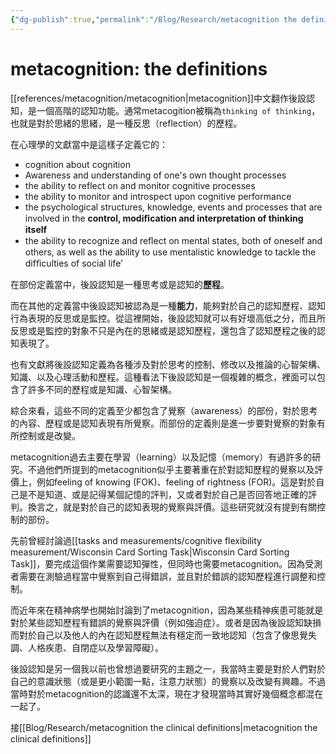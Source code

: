 ```yaml
---
{"dg-publish":true,"permalink":"/Blog/Research/metacognition the definition/","title":"metacognition: the definitions","tags":["blog","metacognition","ideas","terms"],"created":"2021-11-19"}
---
```



# metacognition: the definitions

[[references/metacognition/metacognition\|metacognition]]中文翻作後設認知，是一個高階的認知功能。通常metacogition被稱為`thinking of thinking`，也就是對於思緒的思緒，是一種反思（reflection）的歷程。

在心理學的文獻當中是這樣子定義它的：

- cognition about cognition
- Awareness and understanding of one's own thought processes
- the ability to reflect on and monitor cognitive processes
- the ability to monitor and introspect upon cognitive performance
- the psychological structures, knowledge, events and processes that are involved in the **control, modiﬁcation and interpretation of thinking itself**
- the ability to recognize and reﬂect on mental states, both of oneself and others, as well as the ability to use mentalistic knowledge to tackle the difﬁculties of social life’ 


在部份定義當中，後設認知是一種思考或是認知的**歷程**。

而在其他的定義當中後設認知被認為是一種**能力**，能夠對於自己的認知歷程、認知行為表現的反思或是監控。從這裡開始，後設認知就可以有好壞高低之分，而且所反思或是監控的對象不只是內在的思緒或是認知歷程，還包含了認知歷程之後的認知表現了。

也有文獻將後設認知定義為各種涉及對於思考的控制、修改以及推論的心智架構、知識、以及心理活動和歷程。這種看法下後設認知是一個複雜的概念，裡面可以包含了許多不同的歷程或是知識、心智架構。

綜合來看，這些不同的定義至少都包含了覺察（awareness）的部份，對於思考的內容、歷程或是認知表現有所覺察。而部份的定義則是進一步要對覺察的對象有所控制或是改變。

metacognition過去主要在學習（learning）以及記憶（memory）有過許多的研究。不過他們所提到的metacognition似乎主要著重在於對認知歷程的覺察以及評價上，例如feeling of knowing (FOK)、feeling of rightness (FOR)。這是對於自己是不是知道、或是記得某個記憶的評判，又或者對於自己是否回答地正確的評判。換言之，就是對於自己的認知表現的覺察與評價。這些研究就沒有提到有關控制的部份。

先前曾經討論過[[tasks and measurements/cognitive flexibility measurement/Wisconsin Card Sorting Task\|Wisconsin Card Sorting Task]]，要完成這個作業需要認知彈性，但同時也需要metacognition。因為受測者需要在測驗過程當中覺察到自己得錯誤，並且對於錯誤的認知歷程進行調整和控制。

而近年來在精神病學也開始討論到了metacognition，因為某些精神疾患可能就是對於某些認知歷程有錯誤的覺察與評價（例如強迫症）。或者是因為後設認知缺損而對於自己以及他人的內在認知歷程無法有穩定而一致地認知（包含了像思覺失調、人格疾患、自閉症以及學習障礙）。

後設認知是另一個我以前也曾想過要研究的主題之一，我當時主要是對於人們對於自己的意識狀態（或是更小範圍一點，注意力狀態）的覺察以及改變有興趣。不過當時對於metacognition的認識還不太深，現在才發現當時其實好幾個概念都混在一起了。

接[[Blog/Research/metacognition the clinical definitions\|metacognition the clinical definitions]]